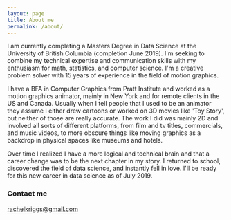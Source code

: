 ```yaml
---
layout: page
title: About me
permalink: /about/
---
```


I am currently completing a Masters Degree in Data Science at the University of British Columbia (completion June 2019). I'm seeking to combine my technical expertise and communication skills with my enthusiasm for math, statistics, and computer science. I'm a creative problem solver with 15 years of experience in the field of motion graphics.

I have a BFA in Computer Graphics from Pratt Institute and worked as a motion graphics animator, mainly in New York and for remote clients in the US and Canada. Usually when I tell people that I used to be an animator they assume I either drew cartoons or worked on 3D movies like 'Toy Story', but neither of those are really accurate. The work I did was mainly 2D and involved all sorts of different platforms, from film and tv titles, commercials, and music videos, to more obscure things like moving graphics as a backdrop in physical spaces like museums and hotels.

Over time I realized I have a more logical and technical brain and that a career change was to be the next chapter in my story. I returned to school, discovered the field of data science, and instantly fell in love. I'll be ready for this new career in data science as of July 2019.

### Contact me

[rachelkriggs@gmail.com](mailto:rachelkriggs@gmail.com)
